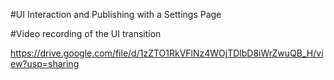 #UI Interaction and Publishing with a Settings Page

#Video recording of the UI transition

https://drive.google.com/file/d/1zZTO1RkVFlNz4WOjTDlbD8iWrZwuQB_H/view?usp=sharing
